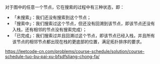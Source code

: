 对于图中的任意一个节点，它在搜索的过程中有三种状态，即： 
- 「未搜索」：我们还没有搜索到这个节点；
- 「搜索中」：我们搜索过这个节点，但还没有回溯到该节点，即该节点还没有入栈，还有相邻的节点没有搜索完成）；
- 「已完成」：我们搜索过并且回溯过这个节点，即该节点已经入栈，并且所有该节点的相邻节点都出现在栈的更底部的位置，满足拓扑排序的要求。

https://leetcode-cn.com/problems/course-schedule/solution/course-schedule-tuo-bu-pai-xu-bfsdfsliang-chong-fa/